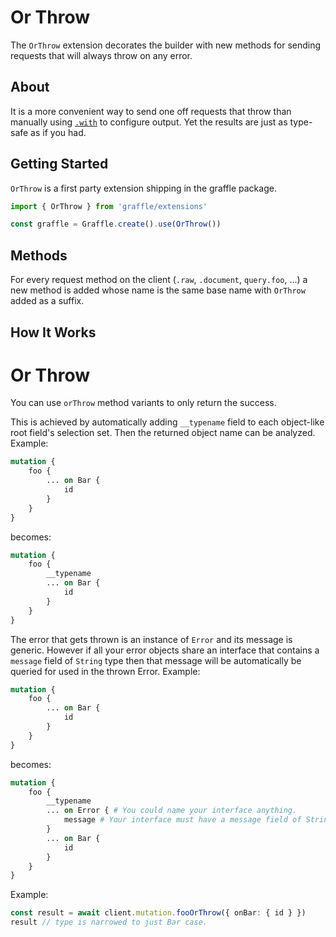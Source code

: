 # Or Throw

<!--@include: @/guides/_example_links/extension_or-throw.md-->

The `OrThrow` extension decorates the builder with new methods for sending requests that will always throw on any error.

## About

It is a more convenient way to send one off requests that throw than manually using [`.with`](../methods/with.md) to configure output. Yet the results are just as type-safe as if you had.

## Getting Started

`OrThrow` is a first party extension shipping in the graffle package.

```ts
import { OrThrow } from 'graffle/extensions'

const graffle = Graffle.create().use(OrThrow())
```

## Methods

For every request method on the client (`.raw`, `.document`, `query.foo`, ...) a new method is added whose name is the same base name with `OrThrow` added as a suffix.

## How It Works

# Or Throw

You can use `orThrow` method variants to only return the success.

This is achieved by automatically adding `__typename` field to each object-like root field's selection set. Then the returned object name can be analyzed. Example:

```graphql
mutation {
	foo {
		... on Bar {
			id
		}
	}
}
```

becomes:

```graphql
mutation {
	foo {
		__typename
		... on Bar {
			id
		}
	}
}
```

The error that gets thrown is an instance of `Error` and its message is generic. However if all your error objects share an interface that contains a `message` field of `String` type then that message will be automatically be queried for used in the thrown Error. Example:

```graphql
mutation {
	foo {
		... on Bar {
			id
		}
	}
}
```

becomes:

```graphql
mutation {
	foo {
		__typename
		... on Error { # You could name your interface anything.
			message # Your interface must have a message field of String type.
		}
		... on Bar {
			id
		}
	}
}
```

Example:

```ts
const result = await client.mutation.fooOrThrow({ onBar: { id } })
result // type is narrowed to just Bar case.
```
